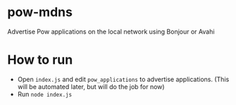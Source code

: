 pow-mdns
========

Advertise Pow applications on the local network using Bonjour or Avahi

How to run
==========

* Open `index.js` and edit `pow_applications` to advertise applications. (This will be automated later, but will do the job for now)
* Run `node index.js`